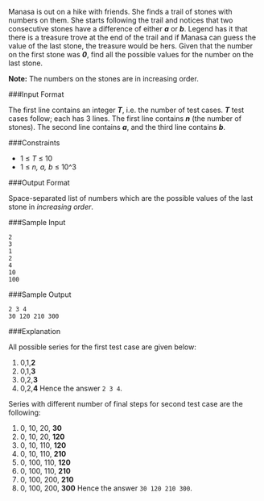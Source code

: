 Manasa is out on a hike with friends. She finds a trail of stones with numbers on them. She starts following the trail and notices that two consecutive stones have a difference of either ***a*** or ***b***. Legend has it that there is a treasure trove at the end of the trail and if Manasa can guess the value of the last stone, the treasure would be hers. Given that the number on the first stone was ***0***, find all the possible values for the number on the last stone.

**Note:** The numbers on the stones are in increasing order.

###Input Format

The first line contains an integer ***T***, i.e. the number of test cases. ***T*** test cases follow; each has 3 lines. The first line contains ***n*** (the number of stones). The second line contains ***a***, and the third line contains ***b***.

###Constraints

* 1 ≤ *T* ≤ 10
* 1 ≤ *n, a, b* ≤ 10^3

###Output Format

Space-separated list of numbers which are the possible values of the last stone in *increasing order*.

###Sample Input
```
2
3 
1
2
4
10
100
```
###Sample Output
```
2 3 4 
30 120 210 300 
```

###Explanation

All possible series for the first test case are given below:

1. 0,1,**2**
2. 0,1,**3**
3. 0,2,**3**
4. 0,2,**4**
Hence the answer ```2 3 4```.

Series with different number of final steps for second test case are the following:

1. 0, 10, 20, **30**
2. 0, 10, 20, **120**
3. 0, 10, 110, **120**
4. 0, 10, 110, **210**
5. 0, 100, 110, **120**
6. 0, 100, 110, **210**
7. 0, 100, 200, **210**
8. 0, 100, 200, **300**
Hence the answer ```30 120 210 300```.
